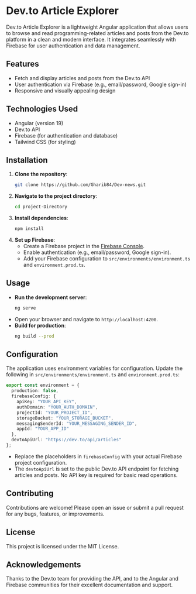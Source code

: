 # Dev.to Article Explorer

Dev.to Article Explorer is a lightweight Angular application that allows users to browse and read programming-related articles and posts from the Dev.to platform in a clean and modern interface. It integrates seamlessly with Firebase for user authentication and data management.

## Features

- Fetch and display articles and posts from the Dev.to API
- User authentication via Firebase (e.g., email/password, Google sign-in)
- Responsive and visually appealing design

## Technologies Used

- Angular (version 19)
- Dev.to API
- Firebase (for authentication and database)
- Tailwind CSS (for styling)

## Installation

1. **Clone the repository**:
   ```bash
   git clone https://github.com/Gharib84/Dev-news.git
   ```
2. **Navigate to the project directory**:
   ```bash
   cd project-Directory
   ```
3. **Install dependencies**:
   ```bash
   npm install
   ```
4. **Set up Firebase**:
   - Create a Firebase project in the [Firebase Console](https://console.firebase.google.com/).
   - Enable authentication (e.g., email/password, Google sign-in).
   - Add your Firebase configuration to `src/environments/environment.ts` and `environment.prod.ts`.

## Usage

- **Run the development server**:
   ```bash
   ng serve
   ```
- Open your browser and navigate to `http://localhost:4200`.
- **Build for production**:
   ```bash
   ng build --prod
   ```

## Configuration

The application uses environment variables for configuration. Update the following in `src/environments/environment.ts` and `environment.prod.ts`:

```typescript
export const environment = {
  production: false,
  firebaseConfig: {
    apiKey: "YOUR_API_KEY",
    authDomain: "YOUR_AUTH_DOMAIN",
    projectId: "YOUR_PROJECT_ID",
    storageBucket: "YOUR_STORAGE_BUCKET",
    messagingSenderId: "YOUR_MESSAGING_SENDER_ID",
    appId: "YOUR_APP_ID"
  },
  devtoApiUrl: "https://dev.to/api/articles"
};
```

- Replace the placeholders in `firebaseConfig` with your actual Firebase project configuration.
- The `devtoApiUrl` is set to the public Dev.to API endpoint for fetching articles and posts. No API key is required for basic read operations.

## Contributing

Contributions are welcome! Please open an issue or submit a pull request for any bugs, features, or improvements.

## License

This project is licensed under the MIT License.

## Acknowledgements

Thanks to the Dev.to team for providing the API, and to the Angular and Firebase communities for their excellent documentation and support.
